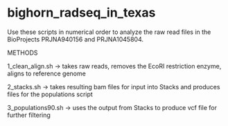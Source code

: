 # bighorn_radseq_in_texas

Use these scripts in numerical order to analyze the raw read files in the BioProjects PRJNA940156 and PRJNA1045804.

METHODS

1_clean_align.sh -> takes raw reads, removes the EcoRI restriction enzyme, aligns to reference genome

2_stacks.sh -> takes resulting bam files for input into Stacks and produces files for the populations script

3_populations90.sh -> uses the output from Stacks to produce vcf file for further filtering
